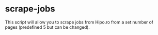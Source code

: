 # scrape-jobs
This script will allow you to scrape jobs from Hipo.ro from a set number of pages (predefined 5 but can be changed).
